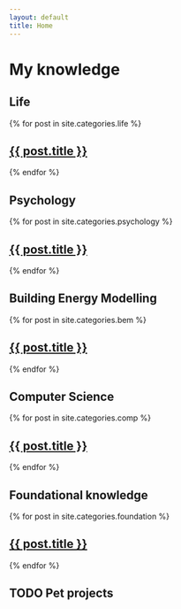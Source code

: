 ```yaml
---
layout: default
title: Home
---
```


# My knowledge

## Life
{% for post in site.categories.life %}
  <article>
    <h2><a href="{{ post.url }}">{{ post.title }}</a></h2>
  </article>
{% endfor %}

## Psychology
{% for post in site.categories.psychology %}
  <article>
    <h2><a href="{{ post.url }}">{{ post.title }}</a></h2>
  </article>
{% endfor %}

## Building Energy Modelling
{% for post in site.categories.bem %}
  <article>
    <h2><a href="{{ post.url }}">{{ post.title }}</a></h2>
  </article>
{% endfor %}

## Computer Science
{% for post in site.categories.comp %}
  <article>
    <h2><a href="{{ post.url }}">{{ post.title }}</a></h2>
  </article>
{% endfor %}


## Foundational knowledge
{% for post in site.categories.foundation %}
  <article>
    <h2><a href="{{ post.url }}">{{ post.title }}</a></h2>
  </article>
{% endfor %}

## TODO Pet projects

